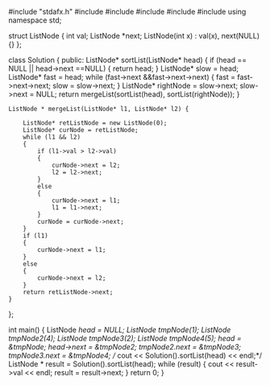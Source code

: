#include "stdafx.h"
#include <iostream>
#include <vector>
#include <xutility>
#include <string>
#include<algorithm>
using namespace std;


struct ListNode {
    int val;
    ListNode *next;
    ListNode(int x) : val(x), next(NULL) {}
};

class Solution
{
public:
    ListNode* sortList(ListNode* head) {
        if (head == NULL || head->next ==NULL)
        {
            return head;
        }
        ListNode* slow = head;
        ListNode* fast = head;
        while (fast->next &&fast->next->next)
        {
            fast = fast->next->next;
            slow = slow->next;
        }
        ListNode* rightNode = slow->next;
        slow->next = NULL;
        return mergeList(sortList(head), sortList(rightNode));
    }

    ListNode * mergeList(ListNode* l1, ListNode* l2) {

        ListNode* retListNode = new ListNode(0);
        ListNode* curNode = retListNode;
        while (l1 && l2)
        {
            if (l1->val > l2->val)
            {
                curNode->next = l2;
                l2 = l2->next;
            }
            else
            {
                curNode->next = l1;
                l1 = l1->next;
            }
            curNode = curNode->next;
        }
        if (l1)
        {
            curNode->next = l1;
        }
        else
        {
            curNode->next = l2;
        }
        return retListNode->next;
    }
};

int main() {
    ListNode *head = NULL;
    ListNode tmpNode(1);
    ListNode tmpNode2(4);
    ListNode tmpNode3(2);
    ListNode tmpNode4(5);
    head = &tmpNode;
    head->next = &tmpNode2;
    tmpNode2.next = &tmpNode3;
    tmpNode3.next = &tmpNode4;
/*    cout << Solution().sortList(head) << endl;*/
    ListNode * result = Solution().sortList(head);
    while (result)
    {
        cout << result->val << endl;
        result = result->next;
    }
    return 0;
}
